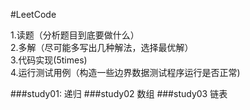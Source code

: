 #LeetCode

1.读题（分析题目到底要做什么）\
2.多解（尽可能多写出几种解法，选择最优解）\
3.代码实现(5times)\
4.运行测试用例（构造一些边界数据测试程序运行是否正常)

###study01:
递归
###study02
数组
###study03
链表
